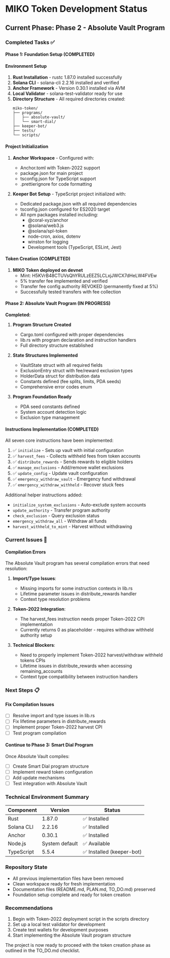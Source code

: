 # MIKO Token Development Status

## Current Phase: Phase 2 - Absolute Vault Program

### Completed Tasks ✅

#### Phase 1: Foundation Setup (COMPLETED)

#### Environment Setup
1. **Rust Installation** - rustc 1.87.0 installed successfully
2. **Solana CLI** - solana-cli 2.2.16 installed and verified
3. **Anchor Framework** - Version 0.30.1 installed via AVM
4. **Local Validator** - solana-test-validator ready for use
5. **Directory Structure** - All required directories created:
   ```
   miko-token/
   ├── programs/
   │   ├── absolute-vault/
   │   └── smart-dial/
   ├── keeper-bot/
   ├── tests/
   └── scripts/
   ```

#### Project Initialization
1. **Anchor Workspace** - Configured with:
   - Anchor.toml with Token-2022 support
   - package.json for main project
   - tsconfig.json for TypeScript support
   - .prettierignore for code formatting
   
2. **Keeper Bot Setup** - TypeScript project initialized with:
   - Dedicated package.json with all required dependencies
   - tsconfig.json configured for ES2020 target
   - All npm packages installed including:
     - @coral-xyz/anchor
     - @solana/web3.js
     - @solana/spl-token
     - node-cron, axios, dotenv
     - winston for logging
     - Development tools (TypeScript, ESLint, Jest)

#### Token Creation (COMPLETED)
1. **MIKO Token deployed on devnet**
   - Mint: H5KVrB48CTUVsQhYRULzEEZ5LCLxjJWCX7dHeLW4FVEw
   - 5% transfer fee implemented and verified
   - Transfer fee config authority REVOKED (permanently fixed at 5%)
   - Successfully tested transfers with fee collection

#### Phase 2: Absolute Vault Program (IN PROGRESS)

**Completed:**
1. **Program Structure Created**
   - Cargo.toml configured with proper dependencies
   - lib.rs with program declaration and instruction handlers
   - Full directory structure established

2. **State Structures Implemented**
   - VaultState struct with all required fields
   - ExclusionEntry struct with fee/reward exclusion types
   - HolderData struct for distribution data
   - Constants defined (fee splits, limits, PDA seeds)
   - Comprehensive error codes enum

3. **Program Foundation Ready**
   - PDA seed constants defined
   - System account detection logic
   - Exclusion type management

#### Instructions Implementation (COMPLETED)
All seven core instructions have been implemented:
1. ✅ `initialize` - Sets up vault with initial configuration
2. ✅ `harvest_fees` - Collects withheld fees from token accounts
3. ✅ `distribute_rewards` - Sends rewards to eligible holders
4. ✅ `manage_exclusions` - Add/remove wallet exclusions
5. ✅ `update_config` - Update vault configuration
6. ✅ `emergency_withdraw_vault` - Emergency fund withdrawal
7. ✅ `emergency_withdraw_withheld` - Recover stuck fees

Additional helper instructions added:
- `initialize_system_exclusions` - Auto-exclude system accounts
- `update_authority` - Transfer program authority
- `check_exclusion` - Query exclusion status
- `emergency_withdraw_all` - Withdraw all funds
- `harvest_withheld_to_mint` - Harvest without withdrawing

### Current Issues 🚧

#### Compilation Errors
The Absolute Vault program has several compilation errors that need resolution:

1. **Import/Type Issues**:
   - Missing imports for some instruction contexts in lib.rs
   - Lifetime parameter issues in distribute_rewards handler
   - Context type resolution problems

2. **Token-2022 Integration**:
   - The harvest_fees instruction needs proper Token-2022 CPI implementation
   - Currently returns 0 as placeholder - requires withdraw withheld authority setup

3. **Technical Blockers**:
   - Need to properly implement Token-2022 harvest/withdraw withheld tokens CPIs
   - Lifetime issues in distribute_rewards when accessing remaining_accounts
   - Context type compatibility between instruction handlers

### Next Steps 📋

#### Fix Compilation Issues
- [ ] Resolve import and type issues in lib.rs
- [ ] Fix lifetime parameters in distribute_rewards
- [ ] Implement proper Token-2022 harvest CPI
- [ ] Test program compilation

#### Continue to Phase 3: Smart Dial Program
Once Absolute Vault compiles:
- [ ] Create Smart Dial program structure
- [ ] Implement reward token configuration
- [ ] Add update mechanisms
- [ ] Test integration with Absolute Vault

### Technical Environment Summary

| Component | Version | Status |
|-----------|---------|--------|
| Rust | 1.87.0 | ✅ Installed |
| Solana CLI | 2.2.16 | ✅ Installed |
| Anchor | 0.30.1 | ✅ Installed |
| Node.js | System default | ✅ Available |
| TypeScript | 5.5.4 | ✅ Installed (keeper-bot) |

### Repository State
- All previous implementation files have been removed
- Clean workspace ready for fresh implementation
- Documentation files (README.md, PLAN.md, TO_DO.md) preserved
- Foundation setup complete and ready for token creation

### Recommendations
1. Begin with Token-2022 deployment script in the scripts directory
2. Set up a local test validator for development
3. Create test wallets for development purposes
4. Start implementing the Absolute Vault program structure

The project is now ready to proceed with the token creation phase as outlined in the TO_DO.md checklist.